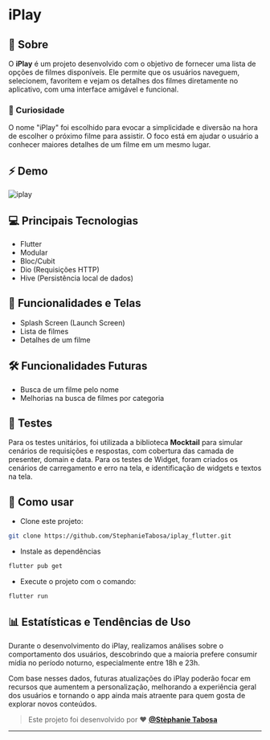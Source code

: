 # iPlay

## 🎯 Sobre
O **iPlay** é um projeto desenvolvido com o objetivo de fornecer uma lista de opções de filmes disponíveis. Ele permite que os usuários naveguem, selecionem, favoritem e vejam os detalhes dos filmes diretamente no aplicativo, com uma interface amigável e funcional.

### 🎵 Curiosidade
O nome "iPlay" foi escolhido para evocar a simplicidade e diversão na hora de escolher o próximo filme para assistir. O foco está em ajudar o usuário a conhecer maiores detalhes de um filme em um mesmo lugar.

## ⚡ Demo
![iplay](https://github.com/user-attachments/assets/30de9884-c322-41fa-b99b-4c60c0d0a4c3)

## 💻 Principais Tecnologias
- Flutter
- Modular
- Bloc/Cubit
- Dio (Requisições HTTP)
- Hive (Persistência local de dados)

## 📱 Funcionalidades e Telas
- Splash Screen (Launch Screen)
- Lista de filmes
- Detalhes de um filme

## 🛠 Funcionalidades Futuras
- Busca de um filme pelo nome
- Melhorias na busca de filmes por categoria

## 🧬 Testes
Para os testes unitários, foi utilizada a biblioteca **Mocktail** para simular cenários de requisições e respostas, com cobertura das camada de presenter, domain e data.
Para os testes de Widget, foram criados os cenários de carregamento e erro na tela, e identificação de widgets e textos na tela.

## 🚀 Como usar
- Clone este projeto:
```sh
git clone https://github.com/StephanieTabosa/iplay_flutter.git
```

- Instale as dependências
```sh
flutter pub get
```

- Execute o projeto com o comando:
```sh
flutter run
```

## 📊 Estatísticas e Tendências de Uso
Durante o desenvolvimento do iPlay, realizamos análises sobre o comportamento dos usuários, descobrindo que a maioria prefere consumir mídia no período noturno, especialmente entre 18h e 23h.

Com base nesses dados, futuras atualizações do iPlay poderão focar em recursos que aumentem a personalização, melhorando a experiência geral dos usuários e tornando o app ainda mais atraente para quem gosta de explorar novos conteúdos.

  >Este projeto foi desenvolvido por ❤️ **[@Stèphanie Tabosa](https://www.linkedin.com/in/stephanie-tabosa/)**
   ---
